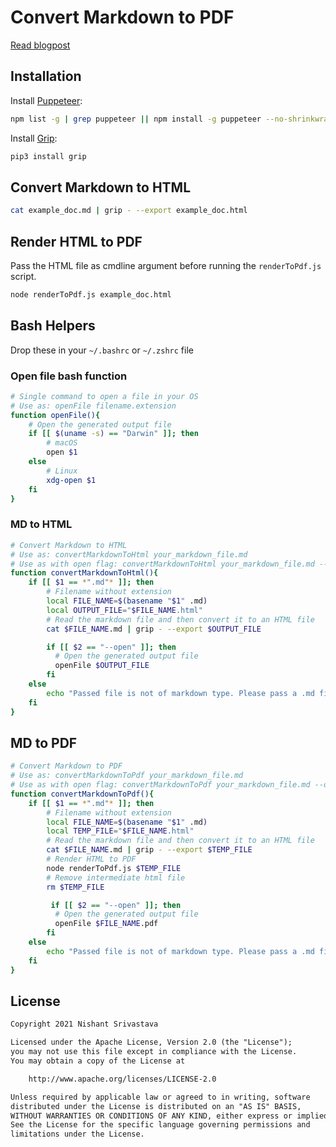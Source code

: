 # Convert Markdown to PDF

[Read blogpost](https://crushingcode.nisrulz.com/posts/how-to-convert-markdown-to-pdf/)

## Installation

Install [Puppeteer](https://github.com/puppeteer/puppeteer): 

```sh
npm list -g | grep puppeteer || npm install -g puppeteer --no-shrinkwrap
```

Install [Grip](https://github.com/joeyespo/grip):

```sh
pip3 install grip
```

## Convert Markdown to HTML

```sh
cat example_doc.md | grip - --export example_doc.html
```

## Render HTML to PDF

Pass the HTML file as cmdline argument before running the `renderToPdf.js` script.

```sh
node renderToPdf.js example_doc.html
```

## Bash Helpers

Drop these in your `~/.bashrc` or `~/.zshrc` file

### Open file bash function

```sh
# Single command to open a file in your OS
# Use as: openFile filename.extension
function openFile(){
    # Open the generated output file
    if [[ $(uname -s) == "Darwin" ]]; then
        # macOS
        open $1
    else
        # Linux
        xdg-open $1
    fi
}
```

### MD to HTML

```sh
# Convert Markdown to HTML
# Use as: convertMarkdownToHtml your_markdown_file.md
# Use as with open flag: convertMarkdownToHtml your_markdown_file.md --open
function convertMarkdownToHtml(){
    if [[ $1 == *".md"* ]]; then
        # Filename without extension
        local FILE_NAME=$(basename "$1" .md)
        local OUTPUT_FILE="$FILE_NAME.html"
        # Read the markdown file and then convert it to an HTML file
        cat $FILE_NAME.md | grip - --export $OUTPUT_FILE

        if [[ $2 == "--open" ]]; then
          # Open the generated output file
          openFile $OUTPUT_FILE
        fi
    else
        echo "Passed file is not of markdown type. Please pass a .md file"
    fi
}
```

## MD to PDF

```sh
# Convert Markdown to PDF
# Use as: convertMarkdownToPdf your_markdown_file.md
# Use as with open flag: convertMarkdownToPdf your_markdown_file.md --open
function convertMarkdownToPdf(){
    if [[ $1 == *".md"* ]]; then
        # Filename without extension
        local FILE_NAME=$(basename "$1" .md)
        local TEMP_FILE="$FILE_NAME.html"
        # Read the markdown file and then convert it to an HTML file
        cat $FILE_NAME.md | grip - --export $TEMP_FILE
        # Render HTML to PDF
        node renderToPdf.js $TEMP_FILE
        # Remove intermediate html file
        rm $TEMP_FILE

         if [[ $2 == "--open" ]]; then
          # Open the generated output file
          openFile $FILE_NAME.pdf
        fi
    else
        echo "Passed file is not of markdown type. Please pass a .md file"
    fi
}
```

## License

```txt
Copyright 2021 Nishant Srivastava

Licensed under the Apache License, Version 2.0 (the "License");
you may not use this file except in compliance with the License.
You may obtain a copy of the License at

    http://www.apache.org/licenses/LICENSE-2.0

Unless required by applicable law or agreed to in writing, software
distributed under the License is distributed on an "AS IS" BASIS,
WITHOUT WARRANTIES OR CONDITIONS OF ANY KIND, either express or implied.
See the License for the specific language governing permissions and
limitations under the License.
```